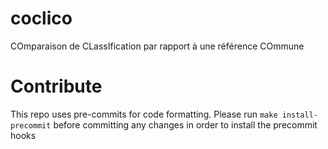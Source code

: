 # coclico

COmparaison de CLassIfication par rapport à une référence COmmune

# Contribute
This repo uses pre-commits for code formatting. Please run `make install-precommit` before committing any changes in
order to install the precommit hooks
